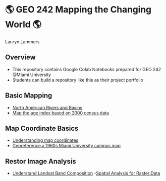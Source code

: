 # :earth_americas: GEO 242 Mapping the Changing World :earth_americas:

Lauryn Lammers

## Overview
- This repository contains Google Colab Notebooks prepared for GEO 242 @Miami University
- Students can build a repository like this as their project portfolio

## Basic Mapping

- [North American Rivers and Basins](https://github.com/llammers232/GIS-Project-Portfolio-GEO-242/blob/main/basic-mapping/qgis-north%20-american-rivers.ipynb)
- [Map the age index based on 2000 census data](https://github.com/llammers232/GIS-Project-Portfolio-GEO-242/blob/main/basic-mapping/age-index-mapping.ipynb)

## Map Coordinate Basics

- [Understanding map coordinates](https://github.com/llammers232/GIS-Project-Portfolio-GEO-242/blob/main/map-coordinate-basics/understanding-coordinates.ipynb)
- [Georeference a 1960s Miami University campus map](https://github.com/llammers232/GIS-Project-Portfolio-GEO-242/blob/main/map-coordinate-basics/Georeference-a-1960s-Miami-University-campus-map.ipynb)

## Restor Image Analysis

 - [Understand Landsat Band Composition](https://github.com/llammers232/GIS-Project-Portfolio-GEO-242/blob/main/raster-data-analysis/band-composition-for-landsat.ipynb)
 -[Spatial Analysis for Raster Data](https://colab.research.google.com/gist/llammers232/ec3be7ac53a80e04ba1b19bec6496986/week-09-assignment-template.ipynb)
